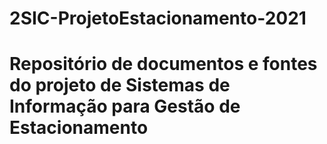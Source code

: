 # 2SIC-ProjetoEstacionamento-2021
# Repositório de documentos e fontes do projeto de Sistemas de Informação para Gestão de Estacionamento
